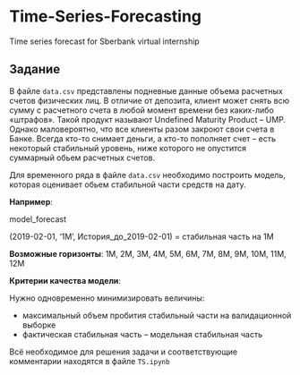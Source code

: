 # Time-Series-Forecasting
Time series forecast for Sberbank virtual internship


## Задание

В файле `data.csv` представлены подневные данные объема расчетных счетов физических лиц. В отличие от депозита, клиент может снять всю сумму с расчетного счета 
в любой момент времени без каких-либо «штрафов». Такой продукт называют Undefined Maturity Product – UMP. 
Однако маловероятно, что все клиенты разом закроют свои счета в Банке. Всегда кто-то снимает деньги, а кто-то пополняет счет – есть некоторый стабильный уровень, 
ниже которого не опустится суммарный обьем расчетных счетов.

Для временного ряда в файле `data.csv` необходимо построить модель, которая оценивает обьем стабильной части средств на дату.

**Например**:

model_forecast

(2019-02-01, ‘1М’, История_до_2019-02-01) = стабильная часть на 1М

**Возможные горизонты**: 1М, 2М, 3М, 4М, 5М, 6М, 7М, 8М, 9М, 10М, 11М, 12М

**Критерии качества модели**:

Нужно одновременно минимизировать величины:

- максимальный объем пробития стабильный части на валидационной выборке
- фактическая стабильная часть – модельная стабильная часть



Всё необходимое для решения задачи и соответствующие комментарии находятся в файле `TS.ipynb`
